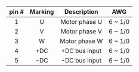 | **pin #** | **Marking** | **Description** | **AWG** |
| :---: | :---: | :---: | :---: |
| 1 | U | Motor phase U | 6 ~ 1/0 |
| 2 | V | Motor phase V | 6 ~ 1/0 |
| 3 | W | Motor phase W | 6 ~ 1/0 |
| 4 | +DC | +DC bus input | 6 ~ 1/0 |
| 5 | -DC | -DC bus input | 6 ~ 1/0 |
